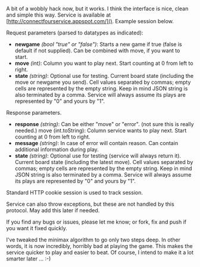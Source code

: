 A bit of a wobbly hack now, but it works. I think the interface is nice, clean and simple this way. Service is available at [http://connectfourservice.appspot.com/](). Example session below.

Request parameters (parsed to datatypes as indicated):

- __newgame__ _(bool "true" or "false")_: Starts a new game if true (false is default if not supplied). Can be combined with move, if you want to start.
- __move__ _(int)_: Column you want to play next. Start counting at 0 from left to right.
- __state__ _(string)_: Optional use for testing. Current board state (including the move or newgame you send). Cell values separated by commas; empty cells are represented by the empty string. Keep in mind JSON string is also terminated by a comma. Service will always assume its plays are represented by "0" and yours by "1".

Response parameters. 

- __response__ _(string)_: Can be either "move" or "error". (not sure this is really needed.)
move (int.toString): Column service wants to play next. Start counting at 0 from left to right.
- __message__ _(string)_: In case of error will contain reason. Can contain additional information during play.
- __state__ _(string)_: Optional use for testing (service will always return it). Current board state (including the latest move). Cell values separated by commas; empty cells are represented by the empty string. Keep in mind JSON string is also terminated by a comma. Service will always assume its plays are represented by "0" and yours by "1".

Standard HTTP cookie session is used to track session.

Service can also throw exceptions, but these are not handled by this protocol. May add this later if needed.

If you find any bugs or issues, please let me know; or fork, fix and push if you want it fixed quickly.

I've tweaked the minimax algorithm to go only two steps deep. In other words, it is now incredibly, horribly bad at playing the game. This makes the service quicker to play and easier to beat. Of course, I intend to make it a lot smarter later ... :-)